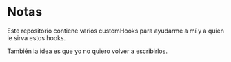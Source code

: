 # Notas

Este repositorio contiene varios customHooks para ayudarme a mí y a quien le sirva estos hooks.

También la idea es que yo no quiero volver a escribirlos.